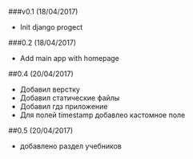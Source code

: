 ###v0.1 (18/04/2017)
+ Init django progect

###0.2 (18/04/2017)
+ Add main app with homepage

##0.4 (20/04/2017)
+ Добавил верстку 
+ Добавил статические файлы
+ Добавил гдз приложение
+ Для полей timestamp добавлео кастомное поле

##0.5 (20/04/2017)
+ добавлено раздел учебников